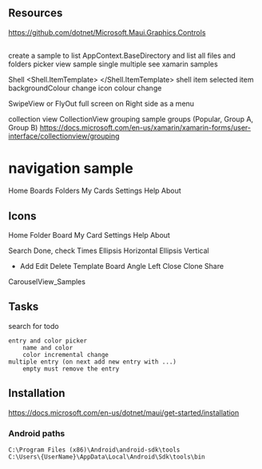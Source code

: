
## Resources
https://github.com/dotnet/Microsoft.Maui.Graphics.Controls

## 



create a sample to list AppContext.BaseDirectory and list all files and folders
picker view sample
	single
	multiple
	see xamarin samples

Shell
<Shell.ItemTemplate>
        <DataTemplate>
            <GridLayout ColumnDefinitions="0.12*,0.88*" Padding="5">
                <Label GridLayout.Column="0" 
                       Text="{x:Static co:MaterialDesignIconConstants.Home}" 
                       FontFamily="MaterialDesign" 
                       FontSize="Title" 
                       />
                <Label GridLayout.Column="1"
                       Text="{Binding Title}"
                       VerticalTextAlignment="Center" />
            </GridLayout>
        </DataTemplate>
    </Shell.ItemTemplate>
    shell item selected item
        backgroundColour change
        icon colour change


SwipeView or FlyOut full screen on Right side as a menu

collection view
CollectionView grouping sample groups (Popular, Group A, Group B)
https://docs.microsoft.com/en-us/xamarin/xamarin-forms/user-interface/collectionview/grouping




  <Grid
            ColumnDefinitions="*"
            RowDefinitions="{OnIdiom Phone='100,*', Default='100,*,0'}"
            >
 <VerticalStackLayout Spacing="8">

# navigation sample
Home
Boards
Folders
My Cards
Settings
Help
About

## Icons
Home
Folder
Board
My Card
Settings
Help
About

Search
Done, check
Times
Ellipsis Horizontal
Ellipsis Vertical
+ Add
Edit
Delete
Template Board
Angle Left
Close
Clone
Share

  


CarouselView_Samples

## Tasks
search for todo

```
entry and color picker
	name and color
	color incremental change
multiple entry (on next add new entry with ...)
	empty must remove the entry
```

## Installation

https://docs.microsoft.com/en-us/dotnet/maui/get-started/installation

### Android paths
```
C:\Program Files (x86)\Android\android-sdk\tools
C:\Users\{UserName}\AppData\Local\Android\Sdk\tools\bin
```